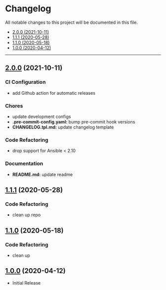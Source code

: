 # Changelog

All notable changes to this project will be documented in this file.

- [2.0.0 (2021-10-11)](#200-2021-10-11)
- [1.1.1 (2020-05-28)](#111-2020-05-28)
- [1.1.0 (2020-05-18)](#110-2020-05-18)
- [1.0.0 (2020-04-12)](#100-2020-04-12)

---

<a name="2.0.0"></a>
## [2.0.0](https://github.com/aisbergg/ansible-role-earlyoom/compare/v1.1.1...v2.0.0) (2021-10-11)

### CI Configuration

- add Github action for automatic releases

### Chores

- update development configs
- **.pre-commit-config.yaml:** bump pre-commit hook versions
- **CHANGELOG.tpl.md:** update changelog template

### Code Refactoring

- drop support for Ansible < 2.10

### Documentation

- **README.md:** update readme


<a name="1.1.1"></a>
## [1.1.1](https://github.com/aisbergg/ansible-role-earlyoom/compare/v1.1.0...v1.1.1) (2020-05-28)

### Code Refactoring

- clean up repo


<a name="1.1.0"></a>
## [1.1.0](https://github.com/aisbergg/ansible-role-earlyoom/compare/v1.0.0...v1.1.0) (2020-05-18)

### Code Refactoring

- clean up


<a name="1.0.0"></a>
## [1.0.0]() (2020-04-12)

- Initial Release
